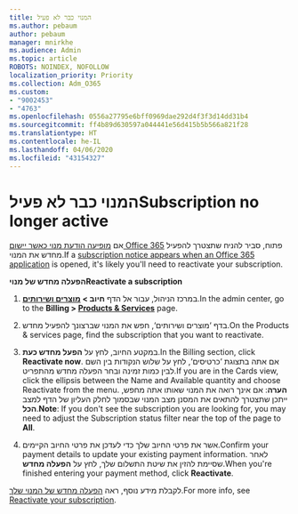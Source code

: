 ```yaml
---
title: המנוי כבר לא פעיל
ms.author: pebaum
author: pebaum
manager: mnirkhe
ms.audience: Admin
ms.topic: article
ROBOTS: NOINDEX, NOFOLLOW
localization_priority: Priority
ms.collection: Adm_O365
ms.custom:
- "9002453"
- "4763"
ms.openlocfilehash: 0556a27795e6bff0969dae292d4f3f3d14dd31b4
ms.sourcegitcommit: ff4b89d630597a044441e56d415b5b566a821f28
ms.translationtype: HT
ms.contentlocale: he-IL
ms.lasthandoff: 04/06/2020
ms.locfileid: "43154327"
---
```

# <a name="subscription-no-longer-active"></a><span data-ttu-id="63df9-102">המנוי כבר לא פעיל</span><span class="sxs-lookup"><span data-stu-id="63df9-102">Subscription no longer active</span></span>

<span data-ttu-id="63df9-103">אם [מופיעה הודעת מנוי כאשר יישום Office 365](https://support.office.com/article/A-subscription-notice-appears-when-I-open-an-Office-365-application-4CABE32C-F594-4C0E-9191-3D3ADE10CCEB) פתוח, סביר להניח שתצטרך להפעיל מחדש את המנוי.</span><span class="sxs-lookup"><span data-stu-id="63df9-103">If a [subscription notice appears when an Office 365 application](https://support.office.com/article/A-subscription-notice-appears-when-I-open-an-Office-365-application-4CABE32C-F594-4C0E-9191-3D3ADE10CCEB) is opened, it's likely you'll need to reactivate your subscription.</span></span>

<span data-ttu-id="63df9-104">**הפעלה מחדש של מנוי**</span><span class="sxs-lookup"><span data-stu-id="63df9-104">**Reactivate a subscription**</span></span>

1. <span data-ttu-id="63df9-105">במרכז הניהול, עבור אל הדף **חיוב > [מוצרים ושירותים](https://go.microsoft.com/fwlink/p/?linkid=842054)**.</span><span class="sxs-lookup"><span data-stu-id="63df9-105">In the admin center, go to the **Billing > [Products & Services](https://go.microsoft.com/fwlink/p/?linkid=842054)** page.</span></span>

2. <span data-ttu-id="63df9-106">בדף ‘מוצרים ושירותים‘, חפש את המנוי שברצונך להפעיל מחדש.</span><span class="sxs-lookup"><span data-stu-id="63df9-106">On the Products & services page, find the subscription that you want to reactivate.</span></span>

3. <span data-ttu-id="63df9-107">במקטע החיוב, לחץ על **הפעל מחדש כעת**.</span><span class="sxs-lookup"><span data-stu-id="63df9-107">In the Billing section, click **Reactivate now**.</span></span>  <span data-ttu-id="63df9-108">אם אתה בתצוגת ‘כרטיסים‘, לחץ על שלוש הנקודות בין השם לבין כמות זמינה ובחר הפעלה מחדש מהתפריט.</span><span class="sxs-lookup"><span data-stu-id="63df9-108">If you are in the Cards view, click the ellipsis between the Name and Available quantity and choose Reactivate from the menu.</span></span> <span data-ttu-id="63df9-109">**הערה**: אם אינך רואה את המנוי שאותו אתה מחפש, ייתכן שתצטרך להתאים את המסנן מצב המנוי שבסמוך לחלק העליון של הדף למצב **הכל**.</span><span class="sxs-lookup"><span data-stu-id="63df9-109">**Note**: If you don't see the subscription you are looking for, you may need to adjust the Subscription status filter near the top of the page to **All**.</span></span>

4. <span data-ttu-id="63df9-110">אשר את פרטי החיוב שלך כדי לעדכן את פרטי החיוב הקיימים.</span><span class="sxs-lookup"><span data-stu-id="63df9-110">Confirm your payment details to update your existing payment information.</span></span> <span data-ttu-id="63df9-111">לאחר שסיימת להזין את שיטת התשלום שלך, לחץ על **הפעלה מחדש**.</span><span class="sxs-lookup"><span data-stu-id="63df9-111">When you're finished entering your payment method, click **Reactivate**.</span></span>

<span data-ttu-id="63df9-112">לקבלת מידע נוסף, ראה [הפעלה מחדש של המנוי שלך](https://docs.microsoft.com/office365/admin/subscriptions-and-billing/reactivate-your-subscription).</span><span class="sxs-lookup"><span data-stu-id="63df9-112">For more info, see [Reactivate your subscription](https://docs.microsoft.com/office365/admin/subscriptions-and-billing/reactivate-your-subscription).</span></span> 
